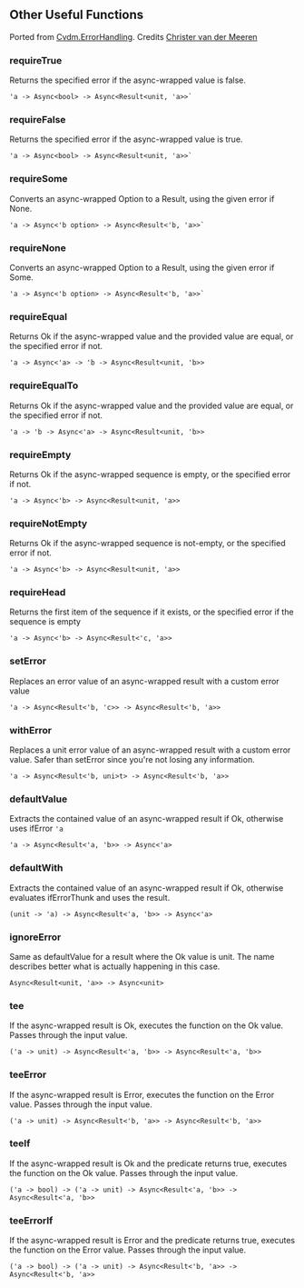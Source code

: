 ## Other Useful Functions

Ported from [Cvdm.ErrorHandling](https://github.com/cmeeren/Cvdm.ErrorHandling). Credits [Christer van der Meeren](https://github.com/cmeeren)


### requireTrue

Returns the specified error if the async-wrapped value is false.
```
'a -> Async<bool> -> Async<Result<unit, 'a>>`
```
### requireFalse

Returns the specified error if the async-wrapped value is true.
```
'a -> Async<bool> -> Async<Result<unit, 'a>>`
```

### requireSome

Converts an async-wrapped Option to a Result, using the given error if None.
```
'a -> Async<'b option> -> Async<Result<'b, 'a>>`
```
### requireNone

Converts an async-wrapped Option to a Result, using the given error if Some.

```
'a -> Async<'b option> -> Async<Result<'b, 'a>>`
```


### requireEqual

Returns Ok if the async-wrapped value and the provided value are equal, or the specified error if not.
  
```
'a -> Async<'a> -> 'b -> Async<Result<unit, 'b>>
```

### requireEqualTo

Returns Ok if the async-wrapped value and the provided value are equal, or the specified error if not.
  
```
'a -> 'b -> Async<'a> -> Async<Result<unit, 'b>>
```

### requireEmpty

Returns Ok if the async-wrapped sequence is empty, or the specified error if not.

```
'a -> Async<'b> -> Async<Result<unit, 'a>>
```

### requireNotEmpty

Returns Ok if the async-wrapped sequence is not-empty, or the specified error if not.

```
'a -> Async<'b> -> Async<Result<unit, 'a>>
```


### requireHead

Returns the first item of the sequence if it exists, or the specified
error if the sequence is empty

```
'a -> Async<'b> -> Async<Result<'c, 'a>>
```


### setError

Replaces an error value of an async-wrapped result with a custom error value

```
'a -> Async<Result<'b, 'c>> -> Async<Result<'b, 'a>>
```

### withError

Replaces a unit error value of an async-wrapped result with a custom error value. Safer than setError since you're not losing any information.

```
'a -> Async<Result<'b, uni>t> -> Async<Result<'b, 'a>>
```

### defaultValue

Extracts the contained value of an async-wrapped result if Ok, otherwise uses ifError `'a`

```
'a -> Async<Result<'a, 'b>> -> Async<'a>
```

### defaultWith

Extracts the contained value of an async-wrapped result if Ok, otherwise evaluates ifErrorThunk and uses the result.

```
(unit -> 'a) -> Async<Result<'a, 'b>> -> Async<'a>
```


### ignoreError

Same as defaultValue for a result where the Ok value is unit. The name describes better what is actually happening in this case.

```
Async<Result<unit, 'a>> -> Async<unit>
```

### tee
If the async-wrapped result is Ok, executes the function on the Ok value. Passes through the input value.

```
('a -> unit) -> Async<Result<'a, 'b>> -> Async<Result<'a, 'b>>
```

### teeError

If the async-wrapped result is Error, executes the function on the Error value. Passes through the input value.

```
('a -> unit) -> Async<Result<'b, 'a>> -> Async<Result<'b, 'a>>
```

### teeIf

If the async-wrapped result is Ok and the predicate returns true, executes the function on the Ok value. Passes through the input value.

```
('a -> bool) -> ('a -> unit) -> Async<Result<'a, 'b>> -> Async<Result<'a, 'b>>
```

### teeErrorIf

If the async-wrapped result is Error and the predicate returns true, executes the function on the Error value. Passes through the input value.

```
('a -> bool) -> ('a -> unit) -> Async<Result<'b, 'a>> -> Async<Result<'b, 'a>>
```

